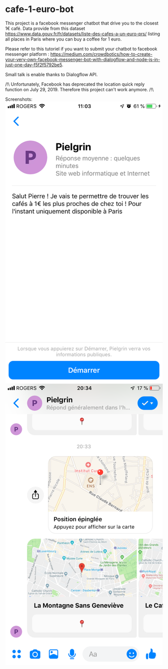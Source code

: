 # cafe-1-euro-bot

This project is a facebook messenger chatbot that drive you to the closest 1€ café.
Data provide from this dataset https://www.data.gouv.fr/fr/datasets/liste-des-cafes-a-un-euro-prs/ listing all places in Paris where you can buy a coffee for 1 euro.

Please refer to this tutoriel if you want to submit your chatbot to facebook messenger platform : https://medium.com/crowdbotics/how-to-create-your-very-own-facebook-messenger-bot-with-dialogflow-and-node-js-in-just-one-day-f5f2f5792be5.

Small talk is enable thanks to Dialogflow API.

/!\ Unfortunately, Facebook has deprecated the location quick reply function on July 29, 2019. Therefore this project can't work anymore. /!\ 

Screenshots: 
![](images/IMG_1002.png)
![](images/IMG_0961.png)